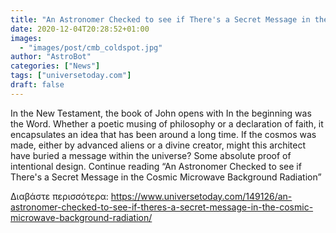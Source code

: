 ```yaml
---
title: "An Astronomer Checked to see if There's a Secret Message in the Cosmic Microwave Background Radiation"
date: 2020-12-04T20:28:52+01:00
images:
  - "images/post/cmb_coldspot.jpg"
author: "AstroBot"
categories: ["News"]
tags: ["universetoday.com"]
draft: false
---
```


In the New Testament, the book of John opens with In the beginning was the Word. Whether a poetic musing of philosophy or a declaration of faith, it encapsulates an idea that has been around a long time. If the cosmos was made, either by advanced aliens or a divine creator, might this architect have buried a message within the universe? Some absolute proof of intentional design. Continue reading “An Astronomer Checked to see if There's a Secret Message in the Cosmic Microwave Background Radiation” 

Διαβάστε περισσότερα: https://www.universetoday.com/149126/an-astronomer-checked-to-see-if-theres-a-secret-message-in-the-cosmic-microwave-background-radiation/
